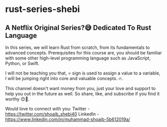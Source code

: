 # rust-series-shebi

## A Netflix Original Series?😅 Dedicated To Rust Language

In this series, we will learn Rust from scratch, from its fundamentals to advanced concepts. Prerequisites for this course are, you should be familiar with some other high-level programming language such as JavaScript, Python, or Swift. 

I will not be teaching you that, = sign is used to assign a value to a variable, I will be jumping right into core and valuable concepts. 🔥.

This channel doesn't want money from you, just your love and support to help you out in the future as well. So share, like, and subscribe if you find it worthy 😊🙏. 

Would love to connect with you:
Twitter - https://twitter.com/shoaib_shebi40
LinkedIn - https://www.linkedin.com/in/muhammad-shoaib-5b612019a/
